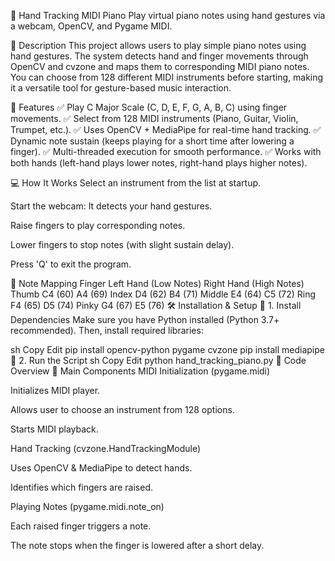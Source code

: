🎹 Hand Tracking MIDI Piano
Play virtual piano notes using hand gestures via a webcam, OpenCV, and Pygame MIDI.

📝 Description
This project allows users to play simple piano notes using hand gestures. The system detects hand and finger movements through OpenCV and cvzone and maps them to corresponding MIDI piano notes. You can choose from 128 different MIDI instruments before starting, making it a versatile tool for gesture-based music interaction.

🎯 Features
✅ Play C Major Scale (C, D, E, F, G, A, B, C) using finger movements.
✅ Select from 128 MIDI instruments (Piano, Guitar, Violin, Trumpet, etc.).
✅ Uses OpenCV + MediaPipe for real-time hand tracking.
✅ Dynamic note sustain (keeps playing for a short time after lowering a finger).
✅ Multi-threaded execution for smooth performance.
✅ Works with both hands (left-hand plays lower notes, right-hand plays higher notes).

💻 How It Works
Select an instrument from the list at startup.

Start the webcam: It detects your hand gestures.

Raise fingers to play corresponding notes.

Lower fingers to stop notes (with slight sustain delay).

Press 'Q' to exit the program.

🎵 Note Mapping
Finger	Left Hand (Low Notes)	Right Hand (High Notes)
Thumb	C4 (60)	A4 (69)
Index	D4 (62)	B4 (71)
Middle	E4 (64)	C5 (72)
Ring	F4 (65)	D5 (74)
Pinky	G4 (67)	E5 (76)
🛠 Installation & Setup
🔹 1. Install Dependencies
Make sure you have Python installed (Python 3.7+ recommended). Then, install required libraries:

sh
Copy
Edit
pip install opencv-python pygame cvzone
pip install mediapipe
🔹 2. Run the Script
sh
Copy
Edit
python hand_tracking_piano.py
🚀 Code Overview
📌 Main Components
MIDI Initialization (pygame.midi)

Initializes MIDI player.

Allows user to choose an instrument from 128 options.

Starts MIDI playback.

Hand Tracking (cvzone.HandTrackingModule)

Uses OpenCV & MediaPipe to detect hands.

Identifies which fingers are raised.

Playing Notes (pygame.midi.note_on)

Each raised finger triggers a note.

The note stops when the finger is lowered after a short delay.
